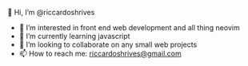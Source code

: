 👋 Hi, I’m @riccardoshrives
- 👀 I’m interested in front end web development and all thing neovim
- 🌱 I’m currently learning javascript
- 💞️ I’m looking to collaborate on any small web projects
- 📫 How to reach me: riccardoshrives@gmail.com

